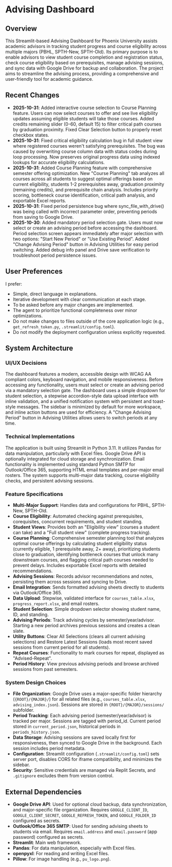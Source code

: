 # Advising Dashboard

## Overview
This Streamlit-based Advising Dashboard for Phoenix University assists academic advisors in tracking student progress and course eligibility across multiple majors (PBHL, SPTH-New, SPTH-Old). Its primary purpose is to enable advisors to view student course completion and registration status, check course eligibility based on prerequisites, manage advising sessions, and sync data with Google Drive for backup and collaboration. The project aims to streamline the advising process, providing a comprehensive and user-friendly tool for academic guidance.

## Recent Changes
- **2025-10-31**: Added interactive course selection to Course Planning feature. Users can now select courses to offer and see live eligibility updates assuming eligible students will take those courses. Added credits remaining slider (0-60, default 15) to filter critical path courses by graduation proximity. Fixed Clear Selection button to properly reset checkbox states.
- **2025-10-31**: Fixed critical eligibility calculation bug in full student view where registered courses weren't satisfying prerequisites. The bug was caused by overwriting course column data with status codes during loop processing. Now preserves original progress data using indexed lookups for accurate eligibility calculations.
- **2025-10-31**: Added Course Planning feature with comprehensive semester offering optimization. New "Course Planning" tab analyzes all courses across all students to suggest optimal offerings based on current eligibility, students 1-2 prerequisites away, graduation proximity (remaining credits), and prerequisite chain analysis. Includes priority scoring, bottleneck course identification, critical path analysis, and exportable Excel reports.
- **2025-10-31**: Fixed period persistence bug where sync_file_with_drive() was being called with incorrect parameter order, preventing periods from saving to Google Drive.
- **2025-10-30**: Added mandatory period selection gate. Users must now select or create an advising period before accessing the dashboard. Period selection screen appears immediately after major selection with two options: "Start New Period" or "Use Existing Period". Added "Change Advising Period" button in Advising Utilities for easy period switching. Added debug info panel and Drive save verification to troubleshoot period persistence issues.

## User Preferences
I prefer:
- Simple, direct language in explanations.
- Iterative development with clear communication at each stage.
- To be asked before any major changes are implemented.
- The agent to prioritize functional completeness over minor optimizations.
- Do not make changes to files outside of the core application logic (e.g., `get_refresh_token.py`, `.streamlit/config.toml`).
- Do not modify the deployment configuration unless explicitly requested.

## System Architecture

### UI/UX Decisions
The dashboard features a modern, accessible design with WCAG AA compliant colors, keyboard navigation, and mobile responsiveness. Before accessing any functionality, users must select or create an advising period via a mandatory selection gate. The dashboard uses a simple dropdown for student selection, a stepwise accordion-style data upload interface with inline validation, and a unified notification system with persistent and toast-style messages. The sidebar is minimized by default for more workspace, and inline action buttons are used for efficiency. A "Change Advising Period" button in Advising Utilities allows users to switch periods at any time.

### Technical Implementations
The application is built using Streamlit in Python 3.11. It utilizes Pandas for data manipulation, particularly with Excel files. Google Drive API is optionally integrated for cloud storage and synchronization. Email functionality is implemented using standard Python SMTP for Outlook/Office 365, supporting HTML email templates and per-major email rosters. The system supports multi-major data tracking, course eligibility checks, and persistent advising sessions.

### Feature Specifications
- **Multi-Major Support**: Handles data and configurations for PBHL, SPTH-New, SPTH-Old.
- **Course Eligibility**: Automated checking against prerequisites, corequisites, concurrent requirements, and student standing.
- **Student Views**: Provides both an "Eligibility view" (courses a student can take) and a "Full student view" (complete progress tracking).
- **Course Planning**: Comprehensive semester planning tool that analyzes optimal course offerings by calculating student eligibility status (currently eligible, 1 prerequisite away, 2+ away), prioritizing students close to graduation, identifying bottleneck courses that unlock many downstream courses, and flagging critical path courses needed to prevent delays. Includes exportable Excel reports with detailed recommendations.
- **Advising Sessions**: Records advisor recommendations and notes, persisting them across sessions and syncing to Drive.
- **Email Integration**: Sends formatted advising sheets directly to students via Outlook/Office 365.
- **Data Upload**: Stepwise, validated interface for `courses_table.xlsx`, `progress_report.xlsx`, and email rosters.
- **Student Selection**: Simple dropdown selector showing student name, ID, and standing.
- **Advising Periods**: Track advising cycles by semester/year/advisor. Starting a new period archives previous sessions and creates a clean slate.
- **Utility Buttons**: Clear All Selections (clears all current advising selections) and Restore Latest Sessions (loads most recent saved sessions from current period for all students).
- **Repeat Courses**: Functionality to mark courses for repeat, displayed as "Advised-Repeat".
- **Period History**: View previous advising periods and browse archived sessions from past semesters.

### System Design Choices
- **File Organization**: Google Drive uses a major-specific folder hierarchy (`{ROOT}/{MAJOR}/`) for all related files (e.g., `courses_table.xlsx`, `advising_index.json`). Sessions are stored in `{ROOT}/{MAJOR}/sessions/` subfolder.
- **Period Tracking**: Each advising period (semester/year/advisor) is tracked per major. Sessions are tagged with period_id. Current period stored in `current_period.json`, historical periods in `periods_history.json`.
- **Data Storage**: Advising sessions are saved locally first for responsiveness, then synced to Google Drive in the background. Each session includes period metadata.
- **Configuration**: Streamlit configuration (`.streamlit/config.toml`) sets server port, disables CORS for iframe compatibility, and minimizes the sidebar.
- **Security**: Sensitive credentials are managed via Replit Secrets, and `.gitignore` excludes them from version control.

## External Dependencies

- **Google Drive API**: Used for optional cloud backup, data synchronization, and major-specific file organization. Requires `GOOGLE_CLIENT_ID`, `GOOGLE_CLIENT_SECRET`, `GOOGLE_REFRESH_TOKEN`, and `GOOGLE_FOLDER_ID` configured as secrets.
- **Outlook/Office 365 SMTP**: Used for sending advising sheets to students via email. Requires `email.address` and `email.password` (app password) configured as secrets.
- **Streamlit**: Main web framework.
- **Pandas**: For data manipulation, especially with Excel files.
- **openpyxl**: For reading and writing Excel files.
- **Pillow**: For image handling (e.g., `pu_logo.png`).